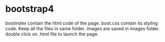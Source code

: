 # bootstrap4
bootindex contain the html code of the page.
boot.css  contain its styling code.
Keep all the files in same folder.
images are saved in images folder.
double click on .html file to launch the page.
